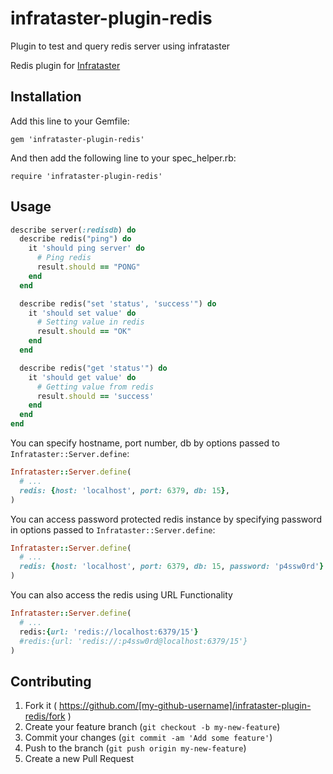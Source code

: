 # infrataster-plugin-redis
Plugin to test and query redis server using infrataster

Redis plugin for [Infrataster](https://github.com/rahulkhengare/infrataster-plugin-redis)

## Installation

Add this line to your Gemfile:

    gem 'infrataster-plugin-redis'

And then add the following line to your spec\_helper.rb:

    require 'infrataster-plugin-redis'

## Usage

```ruby
describe server(:redisdb) do
  describe redis("ping") do
    it 'should ping server' do
      # Ping redis
      result.should == "PONG"
    end
  end

  describe redis("set 'status', 'success'") do
    it 'should set value' do
      # Setting value in redis
      result.should == "OK"
    end
  end

  describe redis("get 'status'") do
    it 'should get value' do
      # Getting value from redis
      result.should == 'success'
    end
  end
end
```

You can specify hostname, port number, db by options passed to `Infrataster::Server.define`:

```ruby
Infrataster::Server.define(
  # ... 
  redis: {host: 'localhost', port: 6379, db: 15},
)
```

You can access password protected redis instance by specifying password in options passed to `Infrataster::Server.define`:

```ruby
Infrataster::Server.define(
  # ... 
  redis: {host: 'localhost', port: 6379, db: 15, password: 'p4ssw0rd'}
)
```

You can also access the redis using URL Functionality 

```ruby
Infrataster::Server.define(
  # ... 
  redis:{url: 'redis://localhost:6379/15'}
  #redis:{url: 'redis://:p4ssw0rd@localhost:6379/15'}
)
```

## Contributing

1. Fork it ( https://github.com/[my-github-username]/infrataster-plugin-redis/fork )
2. Create your feature branch (`git checkout -b my-new-feature`)
3. Commit your changes (`git commit -am 'Add some feature'`)
4. Push to the branch (`git push origin my-new-feature`)
5. Create a new Pull Request

